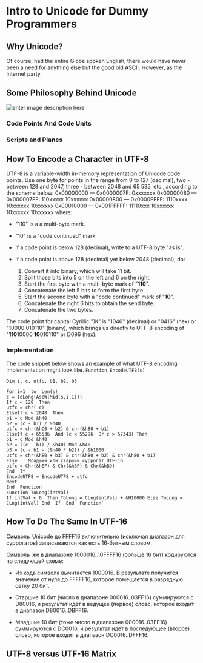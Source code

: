 # Intro to Unicode for Dummy Programmers

## Why Unicode?

Of course, had the entire Globe spoken English, there would have never been a need for anything else but the good old ASCII. However, as the Internet party

## Some Philosophy Behind Unicode

![enter image description here](https://lh3.googleusercontent.com/driTrANKja0TwszTgvDmmmLzRCryfCI5TGAj11gkI_PfxbNG3JVqszY282WWRLYdndv4AZL68Q9Q)


### Code Points And Code Units

### Scripts and Planes

## How To Encode a Character in UTF-8 
UTF-8 is a variable-width in-memory representation of Unicode code points. Use one byte for points in the range from 0 to 127 (decimal), two - between 128 and 2047, three - between 2048 and 65 535, etc., according to the scheme below:
0x00000000 — 0x0000007F: 0xxxxxxx
0x00000080 — 0x000007FF: 110xxxxx 10xxxxxx
0x00000800 — 0x0000FFFF: 1110xxxx 10xxxxxx 10xxxxxx
0x00010000 — 0x001FFFFF: 11110xxx 10xxxxxx 10xxxxxx 10xxxxxx
where:
-  "110" is a a multi-byte mark.
-  "10" is a "code continued" mark



- If  a code point is below 128 (decimal), write to a UTF-8 byte "as is".
- If a code point is above 128 (decimal) yet below 2048 (decimal), do:
	1. Convert it into binary, which will take 11 bit. 
	2. Split those bits into 5 on the left and 6 on the right. 
	3. Start the first byte with a multi-byte mark of "**110**".  
	4. Concatenate the left 5 bits to form the first byte. 
	5. Start the second byte with a "code continued" mark of "**10**". 
	6. Concatenate the right 6 bits to obtain the send byte. 
	7. Concatenate the two bytes.


The code point for capital Cyrillic "Ж" is "1046" (decimal) or "0416" (hex) or "10000 010110" (binary), which brings us directly to UTF-8 encoding of "**110**10000 **10**010110" or D096 (hex).

### Implementation
The code snippet below shows an example of what UTF-8 encoding implementation might look like.
    `Function EncodeUTF8(s)`
    
    Dim i, c, utfc, b1, b2, b3 
    
    For i=1  to  Len(s) 
    c = ToLong(AscW(Mid(s,i,1))) 
    If c < 128  Then 
    utfc = chr( c) 
    ElseIf c < 2048  Then 
    b1 = c Mod &h40 
    b2 = (c - b1) / &h40 
    utfc = chr(&hC0 + b2) & chr(&h80 + b1) 
    ElseIf c < 65536  And (c < 55296  Or c > 57343) Then 
    b1 = c Mod &h40 
    b2 = ((c - b1) / &h40) Mod &h40 
    b3 = (c - b1 - (&h40 * b2)) / &h1000 
    utfc = chr(&hE0 + b3) & chr(&h80 + b2) & chr(&h80 + b1) 
    Else  ' Младший или старший суррогат UTF-16 
    utfc = Chr(&hEF) & Chr(&hBF) & Chr(&hBD) 
    End  If 
    EncodeUTF8 = EncodeUTF8 + utfc 
    Next  
    End  Function  
    Function ToLong(intVal) 
    If intVal < 0  Then ToLong = CLng(intVal) + &H10000 Else ToLong = CLng(intVal) End  If  End  Function`

## How To Do The Same In UTF-16 

Символы Unicode до FFFF16  включительно (исключая диапазон для суррогатов) записываются как есть 16-битным словом.

Символы же в диапазоне 1000016..10FFFF16  (больше 16 бит) кодируются по следующей схеме:

-   Из кода символа вычитается 1000016. В результате получится значение от нуля до FFFFF16, которое помещается в разрядную сетку 20 бит.

-   Старшие 10 бит (число в диапазоне 000016..03FF16) суммируются с D80016, и результат идёт в ведущее (первое) слово, которое входит в диапазон  D80016..DBFF16.

-   Младшие 10 бит (тоже число в диапазоне 000016..03FF16) суммируются с DC0016, и результат идёт в последующее (второе) слово, которое входит в диапазон  DC0016..DFFF16.

## UTF-8 versus UTF-16 Matrix

<!--stackedit_data:
eyJoaXN0b3J5IjpbMzQ0MTk5NDU3LDIwMzg2MTU3NjQsODE4Mz
k5MzE4LC03Nzg2Mzk5OSw5Mjk5NjQzMzQsLTIwMTY2ODg4ODks
MTQyMjEwNzQ5LDk4ODgyNTk2NCwtMTU4ODc5NjY2XX0=
-->